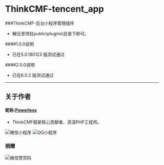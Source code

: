 # ThinkCMF-tencent_app
###ThinkCMF-后台小程序管理插件
 - 解压至项目public\plugins\目录下即可。

####1.0.0说明 
 - 已在5.0.180123 版测试通过

####2.0.0说明 
 - 已在6.0.2 版测试通过
 
---
## 关于作者
#### 昵称:[Powerless](https://wzxaini9.cn)
 * ThinkCMF框架核心贡献者、资深PHP工程师。

![微信小程序](https://cdn.wzxaini9.cn/themes/wzxaini9/public/assets/code/wxxcx.jpg "微信小程序")
![QQ小程序](https://cdn.wzxaini9.cn/themes/wzxaini9/public/assets/code/qqxcx.png "QQ小程序")

### 捐赠
![微信赞赏码](https://cdn.wzxaini9.cn/themes/wzxaini9/public/assets/code/wzx-wxreward.jpg "微信小程序")